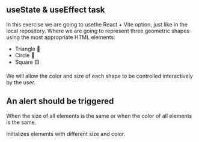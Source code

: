 
## useState & useEffect task

In this exercise we are going to usethe React + Vite option, just like in the local repository. Where we are going to represent three geometric shapes using the most appropriate HTML elements.

- Triangle 🔺
- Circle 🔵
- Square 🟨

We will allow the color and size of each shape to be controlled interactively by the user.

## An alert should be triggered 

When the size of all elements is the same or when the color of all elements is the same.

Initializes elements with different size and color.
